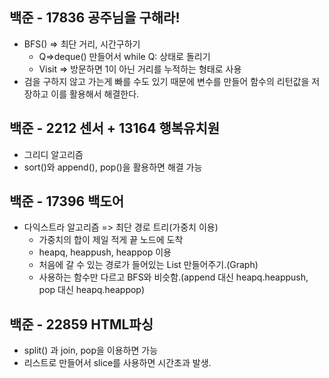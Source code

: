 ## 백준 - 17836 공주님을 구해라!

- BFS() => 최단 거리, 시간구하기
  - Q=>deque() 만들어서 while Q: 상태로 돌리기
  - Visit => 방문하면 1이 아닌 거리를 누적하는 형태로 사용
- 검을 구하지 않고 가는게 빠를 수도 있기 때문에 변수를 만들어 함수의 리턴값을 저장하고 이를 활용해서 해결한다.

## 백준 - 2212 센서 + 13164 행복유치원

- 그리디 알고리즘
- sort()와 append(), pop()을 활용하면 해결 가능



## 백준 - 17396 백도어

- 다익스트라 알고리즘 => 최단 경로 트리(가중치 이용)
  - 가중치의 합이 제일 적게 끝 노드에 도착
  - heapq, heappush, heappop 이용
  - 처음에 갈 수 있는 경로가 들어있는 List 만들어주기.(Graph)
  - 사용하는 함수만 다르고 BFS와 비슷함.(append 대신 heapq.heappush,      pop 대신 heapq.heappop)

## 백준 - 22859 HTML파싱

- split() 과 join, pop을 이용하면 가능
- 리스트로 만들어서 slice를 사용하면 시간초과 발생.